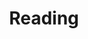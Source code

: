---
title: Reading
featured_image: "images/notebook.jpg"
omit_header_text: true
description: We'd love to hear from you
type: page
menu:
  main: {}

---